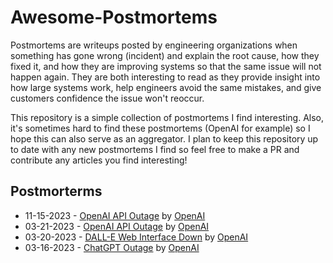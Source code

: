 # Awesome-Postmortems

Postmortems are writeups posted by engineering organizations when something has gone wrong (incident) and explain the root cause, how they fixed it, and how they are improving systems so that the same issue will not happen again. They are both interesting to read as they provide insight into how large systems work, help engineers avoid the same mistakes, and give customers confidence the issue won't reoccur.

This repository is a simple collection of postmortems I find interesting. Also, it's sometimes hard to find these postmortems (OpenAI for example) so I hope this can also serve as an aggregator. I plan to keep this repository up to date with any new postmortems I find so feel free to make a PR and contribute any articles you find interesting!

## Postmorterms

- 11-15-2023 - [OpenAI API Outage](https://status.openai.com/incidents/00fpy0yxrx1q) by [OpenAI](https://openai.com/)
- 03-21-2023 - [OpenAI API Outage](https://status.openai.com/incidents/z0tly13xsyyb) by [OpenAI](https://openai.com/)
- 03-20-2023 - [DALL-E Web Interface Down](https://status.openai.com/incidents/4cckbrhr8hr0) by [OpenAI](https://openai.com/)
- 03-16-2023 - [ChatGPT Outage](https://status.openai.com/incidents/ds7h4z02flf5) by [OpenAI](https://openai.com/)
